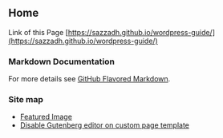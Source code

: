## Home
Link of this Page [https://sazzadh.github.io/wordpress-guide/](https://sazzadh.github.io/wordpress-guide/)

### Markdown Documentation
For more details see [GitHub Flavored Markdown](https://guides.github.com/features/mastering-markdown/).


### Site map
* [Featured Image](https://sazzadh.github.io/wordpress-guide/featured-image.html)
* [Disable Gutenberg editor on custom page template](https://sazzadh.github.io/wordpress-guide/disable-gutenberg-editor-on-custom-page-template.html)